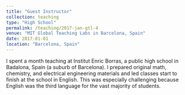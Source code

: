 ```yaml
---
title: "Guest Instructor"
collection: teaching
type: "High School"
permalink: /teaching/2017-jan-gtl-4
venue: "MIT Global Teaching Labs in Barcelona, Spain"
date: 2017-01-01
location: "Barcelona, Spain"
---
```


I spent a month teaching at Institut Enric Borras, a public high school in
Badalona, Spain (a suburb of Barcelona). I prepared original math, chemistry,
and electrical engineering materials and led classes start to finish at the
school in English. This was especially challenging because English was the third
language for the vast majority of students.

